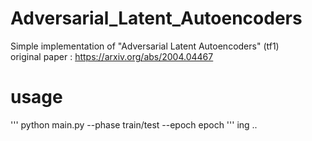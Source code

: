 # Adversarial_Latent_Autoencoders
Simple implementation of "Adversarial Latent Autoencoders" (tf1)  
original paper : https://arxiv.org/abs/2004.04467  

# usage
'''
python main.py --phase train/test --epoch epoch
'''
ing ..
